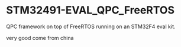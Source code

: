 # STM32491-EVAL_QPC_FreeRTOS
QPC framework on top of FreeRTOS running on an STM32F4 eval kit.

very good    come  from  china 
